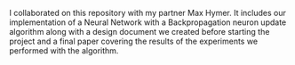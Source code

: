 I collaborated on this repository with my partner Max Hymer. It includes our implementation of a Neural Network with a Backpropagation neuron update algorithm 
along with a design document we created before starting the project and a final paper covering the results of the experiments we performed with the algorithm.
